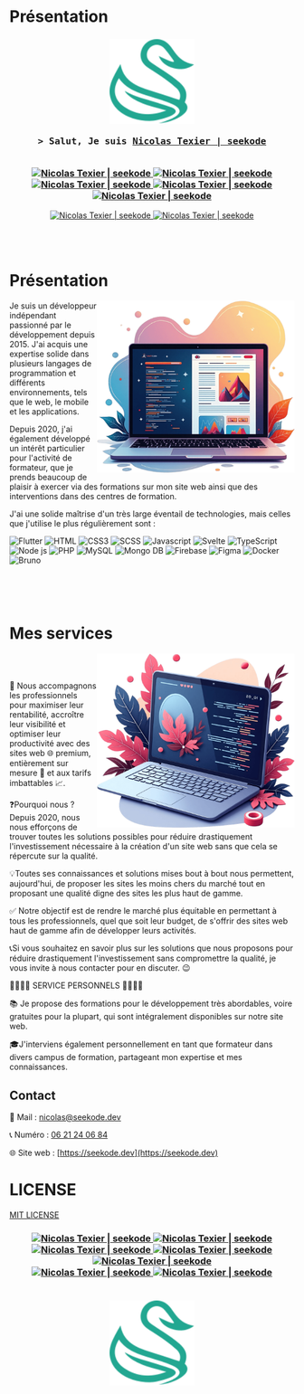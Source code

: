 # Présentation

<h3 align="center">

<img src="https://raw.githubusercontent.com/seekode/seekode/master/static/logo.svg" alt="logo" width="150" height="150">

<br>

<samp>&gt; Salut, Je suis
<b><a target="_blank" href="https://seekode.dev/">Nicolas Texier | seekode</a></b>
</samp>

<br>

  <a href="https://seekode.dev/" target="blank">
  <img src="https://img.shields.io/badge/Site web-22a791?style=for-the-badge&logo=searxng&logoColor=white" alt="Nicolas Texier | seekode" />
 </a>
 <a href="https://www.linkedin.com/in/nicolas-texier-dev/" target="_blank">
  <img src="https://img.shields.io/badge/LinkedIn-0077B5?style=for-the-badge&logo=linkedin&logoColor=white" alt="Nicolas Texier | seekode"/>
 </a>
<a href="https://www.instagram.com/seekodes/" target="_blank">
  <img src="https://img.shields.io/badge/Instagram-fe4164?style=for-the-badge&logo=instagram&logoColor=white" alt="Nicolas Texier | seekode" />
 </a> 
<a href="https://www.tiktok.com/@seekode" target="_blank">
  <img src="https://img.shields.io/badge/TikTok-000000?style=for-the-badge&logo=tiktok&logoColor=white" alt="Nicolas Texier | seekode" />
 </a> 
<a href="https://www.youtube.com/@_seekode" target="_blank">
  <img src="https://img.shields.io/badge/YouTube-ff0000?style=for-the-badge&logo=youtube&logoColor=white" alt="Nicolas Texier | seekode" />
 </a> 
</h3>

<div align="center">
<a href="tel:0621240684" target="_blank">
  <img src="https://img.shields.io/badge/📞 06 21 24 06 84-6eb142" alt="Nicolas Texier | seekode" />
 </a>
<a href="mailto:nicolas@seekode.dev" target="_blank">
  <img src="https://img.shields.io/badge/📩 nicolas@seekode.dev-0078d4" alt="Nicolas Texier | seekode" />
 </a>
</div>

<br>
<br>
<br>

# Présentation

<img align="right" width="350" src="https://raw.githubusercontent.com/seekode/seekode/master/static/images/home/about.png" alt="A propos" />

Je suis un développeur indépendant passionné par le développement depuis 2015. J'ai acquis une expertise solide dans plusieurs langages de programmation et différents environnements, tels que le web, le mobile et les applications.

Depuis 2020, j'ai également développé un intérêt particulier pour l'activité de formateur, que je prends beaucoup de plaisir à exercer via des formations sur mon site web ainsi que des interventions dans des centres de formation.

J'ai une solide maîtrise d'un très large éventail de technologies, mais celles que j'utilise le plus régulièrement sont :

![Flutter](https://img.shields.io/badge/Flutter-45d1fd?style=for-the-badge&labelColor=black&logo=flutter&logoColor=45d1fd)
![HTML](https://img.shields.io/badge/HTML5-E34F26?style=for-the-badge&labelColor=black&logo=html5&logoColor=E34F26)
![CSS3](https://img.shields.io/badge/CSS3-1572B6?style=for-the-badge&labelColor=black&logo=css3&logoColor=1572B6)
![SCSS](https://img.shields.io/badge/SCSS-CC6699?style=for-the-badge&labelColor=black&logo=sass&logoColor=CC6699)
![Javascript](https://img.shields.io/badge/Javascript-F0DB4F?style=for-the-badge&labelColor=black&logo=javascript&logoColor=F0DB4F)
![Svelte](https://img.shields.io/badge/Svelte-ff3e00?style=for-the-badge&labelColor=black&logo=svelte&logoColor=ff3e00)
![TypeScript](https://img.shields.io/badge/TypeScript-2f74c0?style=for-the-badge&logo=typescript&logoColor=2f74c0&labelColor=black)
![Node js](https://img.shields.io/badge/Node%20js-87b87a?style=for-the-badge&logo=node.js&logoColor=87b87a&labelColor=black)
![PHP](https://img.shields.io/badge/PHP-7a86b8?style=for-the-badge&labelColor=black&logo=php&logoColor=7a86b8)
![MySQL](https://img.shields.io/badge/MySQL-dd8a00?style=for-the-badge&labelColor=black&logo=mysql&logoColor=dd8a00)
![Mongo DB](https://img.shields.io/badge/Mongo%20db-4cab3d?style=for-the-badge&logo=mongodb&logoColor=4cab3d&labelColor=black)
![Firebase](https://img.shields.io/badge/Firebase-ffcd02?style=for-the-badge&labelColor=black&logo=firebase&logoColor=ffcd02)
![Figma](https://img.shields.io/badge/Figma-9456ea?style=for-the-badge&labelColor=black&logo=figma&logoColor=9456ea)
![Docker](https://img.shields.io/badge/docker-2496ED?style=for-the-badge&labelColor=black&logo=docker&logoColor=2496ED)
![Bruno](https://img.shields.io/badge/Bruno-F4AA41?style=for-the-badge&labelColor=black&logo=Bruno&logoColor=F4AA41)

<br>
<br>
<br>

# Mes services

<img align="right" width="350" src="https://raw.githubusercontent.com/seekode/seekode/master/static/images/home/header.png" alt="phone" />

<br>
<br>

🚀 Nous accompagnons les professionnels pour maximiser leur rentabilité, accroître leur visibilité et optimiser leur productivité avec des sites web 🌐 premium, entièrement sur mesure 📏 et aux tarifs imbattables 📈.

❓Pourquoi nous ? Depuis 2020, nous nous efforçons de trouver toutes les solutions possibles pour réduire drastiquement l'investissement nécessaire à la création d'un site web sans que cela se répercute sur la qualité.

💡Toutes ses connaissances et solutions mises bout à bout nous permettent, aujourd'hui, de proposer les sites les moins chers du marché tout en proposant une qualité digne des sites les plus haut de gamme.

✅ Notre objectif est de rendre le marché plus équitable en permettant à tous les professionnels, quel que soit leur budget, de s'offrir des sites web haut de gamme afin de développer leurs activités.

📞Si vous souhaitez en savoir plus sur les solutions que nous proposons pour réduire drastiquement l'investissement sans compromettre la qualité, je vous invite à nous contacter pour en discuter. 😉

🫱🏻‍🫲🏽 SERVICE PERSONNELS 🫱🏻‍🫲🏽

📚 Je propose des formations pour le développement très abordables, voire gratuites pour la plupart, qui sont intégralement disponibles sur notre site web.

🎓J'interviens également personnellement en tant que formateur dans divers campus de formation, partageant mon expertise et mes connaissances.

## Contact

📩 Mail : [nicolas@seekode.dev](mailto:nicolas@seekode.dev)

📞 Numéro : [06 21 24 06 84](tel:0621240684)

🌐 Site web : [https://seekode.dev](https://seekode.dev)

# LICENSE

[MIT LICENSE](https://github.com/seekode/seekode/blob/master/LICENSE)

<h3 align="center">

  <a href="https://seekode.dev/" target="blank">
  <img src="https://img.shields.io/badge/Site web-22a791?style=for-the-badge&logo=searxng&logoColor=white" alt="Nicolas Texier | seekode" />
 </a>
 <a href="https://www.linkedin.com/in/nicolas-texier-dev/" target="_blank">
  <img src="https://img.shields.io/badge/LinkedIn-0077B5?style=for-the-badge&logo=linkedin&logoColor=white" alt="Nicolas Texier | seekode"/>
 </a>
<a href="https://www.instagram.com/seekodes/" target="_blank">
  <img src="https://img.shields.io/badge/Instagram-fe4164?style=for-the-badge&logo=instagram&logoColor=white" alt="Nicolas Texier | seekode" />
 </a> 
<a href="https://www.tiktok.com/@seekode" target="_blank">
  <img src="https://img.shields.io/badge/TikTok-000000?style=for-the-badge&logo=tiktok&logoColor=white" alt="Nicolas Texier | seekode" />
 </a> 
<a href="https://www.youtube.com/@_seekode" target="_blank">
  <img src="https://img.shields.io/badge/YouTube-ff0000?style=for-the-badge&logo=youtube&logoColor=white" alt="Nicolas Texier | seekode" />
 </a>

<br>

<div align="center">
<a href="tel:0621240684" target="_blank">
  <img src="https://img.shields.io/badge/📞 06 21 24 06 84-6eb142" alt="Nicolas Texier | seekode" />
 </a>
<a href="mailto:nicolas@seekode.dev" target="_blank">
  <img src="https://img.shields.io/badge/📩 nicolas@seekode.dev-0078d4" alt="Nicolas Texier | seekode" />
 </a>
</div>

<br>
<br>

<img src="https://raw.githubusercontent.com/seekode/seekode/master/static/logo.svg" alt="logo" width="150" height="150">

</h3>
